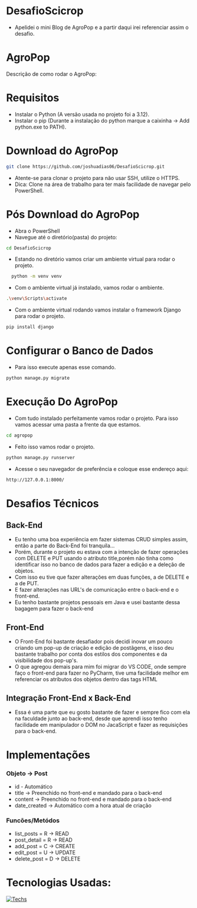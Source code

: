 # DesafioScicrop


- Apelidei o mini Blog de AgroPop e a partir daqui irei referenciar assim o desafio.


# AgroPop
Descrição de como rodar o AgroPop:

# Requisitos
- Instalar o Python (A versão usada no projeto foi a 3.12).
- Instalar o pip (Durante a instalação do python marque a caixinha -> Add python.exe to PATH).

# Download do AgroPop
```bash
git clone https://github.com/joshuadias06/DesafioScicrop.git
```
- Atente-se para clonar o projeto para não usar SSH, utilize o HTTPS.
- Dica: Clone na área de trabalho para ter mais facilidade de navegar pelo PowerShell.

# Pós Download do AgroPop
- Abra o PowerShell
- Navegue até o diretório(pasta) do projeto:
```bash
cd DesafioScicrop
```
- Estando no diretório vamos criar um ambiente virtual para rodar o projeto.
```bash
  python -m venv venv
```
- Com o ambiente virtual já instalado, vamos rodar o ambiente.
```bash
.\venv\Scripts\activate
```
- Com o ambiente virtual rodando vamos instalar o framework Django para rodar o projeto.
```bash
pip install django
```
# Configurar o Banco de Dados
- Para isso execute apenas esse comando.
```bash
python manage.py migrate
```

# Execução Do AgroPop
- Com tudo instalado perfeitamente vamos rodar o projeto. Para isso vamos acessar uma pasta a frente da que estamos.
```bash
cd agropop
```
- Feito isso vamos rodar o projeto.
```bash
python manage.py runserver
```
- Acesse o seu navegador de preferência e coloque esse endereço aqui:
```bash
http://127.0.0.1:8000/
```
# Desafios Técnicos 
## Back-End
- Eu tenho uma boa experiência em fazer sistemas CRUD simples assim, então a parte do Back-End foi tranquila...
- Porém, durante o projeto eu estava com a intenção de fazer operações com DELETE e PUT usando o atributo title,porém não tinha como identificar isso no banco de dados para fazer a edição e a deleção de objetos.
- Com isso eu tive que fazer alterações em duas funções, a de DELETE e a de PUT.
- E fazer alterações nas URL's de comunicação entre o back-end e o front-end.
- Eu tenho bastante projetos pessoais em Java e usei bastante dessa bagagem para fazer o back-end

## Front-End
- O Front-End foi bastante desafiador pois decidi inovar um pouco criando um pop-up de criação e edição de postãgens, e isso deu bastante trabalho por conta dos estilos dos componentes e da visibilidade dos pop-up's.
- O que agregou demais para mim foi migrar do VS CODE, onde sempre faço o front-end para fazer no PyCharm, tive uma facilidade melhor em referenciar os atributos dos objetos dentro das tags HTML

## Integração Front-End x Back-End
- Essa é uma parte que eu gosto bastante de fazer e sempre fico com ela na faculdade junto ao back-end, desde que aprendi isso tenho facilidade em manipulador o DOM no JacaScript e fazer as requisições para o back-end.

# Implementações
### Objeto -> Post
- id - Automático
- title -> Preenchido no front-end e mandado para o back-end
- content -> Preenchido no front-end e mandado para o back-end
- date_created -> Automático com a hora atual de criação

### Funcões/Metódos
- list_posts = R -> READ
- post_detail = R -> READ
- add_post = C -> CREATE
- edit_post = U -> UPDATE
- delete_post = D -> DELETE

# Tecnologias Usadas:
[![Techs](https://skillicons.dev/icons?i=python,django,sqlite,html,css,js,git,github,powershell,pycharm&perline=17)](https://skillicons.dev)



